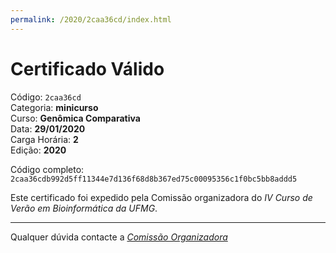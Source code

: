 ```yaml
---
permalink: /2020/2caa36cd/index.html
---
```


# Certificado Válido

Código: `2caa36cd`<br>
Categoria: **minicurso**<br>
Curso: **Genômica Comparativa**<br>
Data: **29/01/2020**<br>
Carga Horária: **2**<br>
Edição: **2020**<br>


Código completo: `2caa36cdb992d5ff11344e7d136f68d8b367ed75c00095356c1f0bc5bb8addd5`


Este certificado foi expedido pela Comissão organizadora do *IV Curso de Verão em Bioinformática da UFMG*.

----

Qualquer dúvida contacte a [_Comissão Organizadora_](<mailto:cursobioinfoufmg@gmail.com$subject=[Certificados]>)

